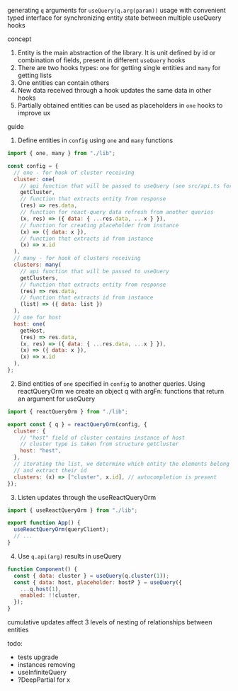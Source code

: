 generating `q` arguments for `useQuery(q.arg(param))` usage with convenient typed interface for synchronizing entity state between multiple useQuery hooks

concept

1. Entity is the main abstraction of the library. It is unit defined by id or combination of fields, present in different `useQuery` hooks
2. There are two hooks types: `one` for getting single entities and `many` for getting lists
3. One entities can contain others
4. New data received through a hook updates the same data in other hooks
5. Partially obtained entities can be used as placeholders in `one` hooks to improve ux

guide

1. Define entities in `config` using `one` and `many` functions

```js
import { one, many } from "./lib";

const config = {
  // one - for hook of cluster receiving
  cluster: one(
    // api function that will be passed to useQuery (see src/api.ts for an example)
    getCluster,
    // function that extracts entity from response
    (res) => res.data,
    // function for react-query data refresh from another queries
    (x, res) => ({ data: { ...res.data, ...x } }),
    // function for creating placeholder from instance
    (x) => ({ data: x }),
    // function that extracts id from instance
    (x) => x.id
  ),
  // many - for hook of clusters receiving
  clusters: many(
    // api function that will be passed to useQuery
    getClusters,
    // function that extracts entity from response
    (res) => res.data,
    // function that extracts id from instance
    (list) => ({ data: list })
  ),
  // one for host
  host: one(
    getHost,
    (res) => res.data,
    (x, res) => ({ data: { ...res.data, ...x } }),
    (x) => ({ data: x }),
    (x) => x.id
  ),
};
```

2. Bind entities of `one` specified in `config` to another queries. Using reactQueryOrm we create an object q with argFn: functions that return an argument for useQuery

```js
import { reactQueryOrm } from "./lib";

export const { q } = reactQueryOrm(config, {
  cluster: {
    // "host" field of cluster contains instance of host
    // cluster type is taken from structure getCluster
    host: "host",
  },
  // iterating the list, we determine which entity the elements belong to
  // and extract their id
  clusters: (x) => ["cluster", x.id], // autocompletion is present
});
```

3. Listen updates through the useReactQueryOrm

```js
import { useReactQueryOrm } from "./lib";

export function App() {
  useReactQueryOrm(queryClient);
  // ...
}
```

4. Use `q.api(arg)` results in useQuery

```js
function Component() {
  const { data: cluster } = useQuery(q.cluster(1));
  const { data: host, placeholder: hostP } = useQuery({
    ...q.host(1),
    enabled: !!cluster,
  });
}
```

cumulative updates affect 3 levels of nesting of relationships between entities

todo:

- tests upgrade
- instances removing
- useInfiniteQuery
- ?DeepPartial for x

